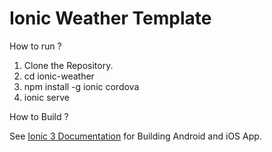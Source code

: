 # Ionic Weather Template

How to run ? 

1. Clone the Repository.
2. cd ionic-weather
3. npm install -g ionic cordova
4. ionic serve

How to Build ?

See [Ionic 3 Documentation](http://ionicframework.com/docs/v1/guide/building.html) for Building Android and iOS App.

